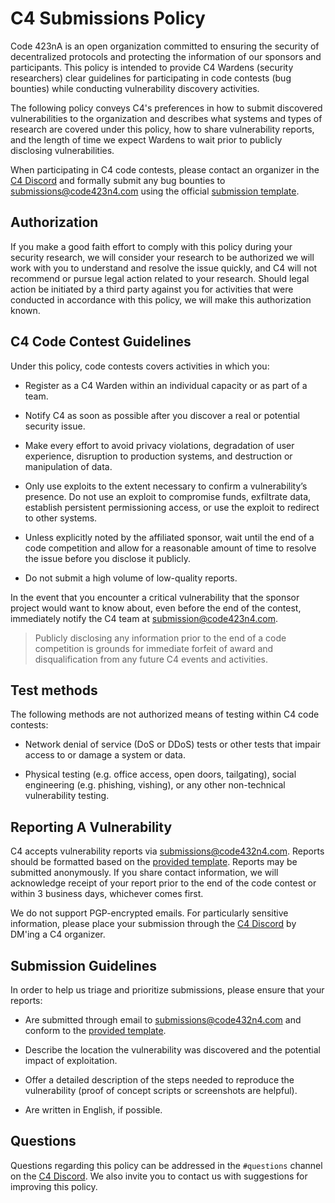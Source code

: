 # C4 Submissions Policy
  
Code 423nA is an open organization committed to ensuring the security of decentralized protocols and protecting the information of our sponsors and participants. This policy is intended to provide C4 Wardens (security researchers) clear guidelines for participating in code contests (bug bounties) while conducting vulnerability discovery activities. 
  
The following policy conveys C4's preferences in how to submit discovered vulnerabilities to the organization and describes what systems and types of research are covered under this policy, how to share vulnerability reports, and the length of time we expect Wardens to wait prior to publicly disclosing vulnerabilities.  
  
When participating in C4 code contests, please contact an organizer in the [C4 Discord](https://discord.gg/EY5dvm3evD) and formally submit any bug bounties to submissions@code423n4.com using the official [submission template](SUBMISSION_TEMPLATE.md).

## Authorization
If you make a good faith effort to comply with this policy during your security research, we will consider your research to be authorized we will work with you to understand and resolve the issue quickly, and C4 will not recommend or pursue legal action related to your research. Should legal action be initiated by a third party against you for activities that were conducted in accordance with this policy, we will make this authorization known.

## C4 Code Contest Guidelines
Under this policy, code contests covers activities in which you:  

- Register as a C4 Warden within an individual capacity or as part of a team.  
  
- Notify C4 as soon as possible after you discover a real or potential security issue.  
  
- Make every effort to avoid privacy violations, degradation of user experience, disruption to production systems, and destruction or manipulation of data.
  
- Only use exploits to the extent necessary to confirm a vulnerability’s presence. Do not use an exploit to compromise funds, exfiltrate data, establish persistent permissioning access, or use the exploit to redirect to other systems.
  
- Unless explicitly noted by the affiliated sponsor, wait until the end of a code competition and allow for a reasonable amount of time to resolve the issue before you disclose it publicly.
  
- Do not submit a high volume of low-quality reports.

In the event that you encounter a critical vulnerability that the sponsor project would want to know about, even before the end of the contest, immediately notify the C4 team at submission@code423n4.com. 

> Publicly disclosing any information prior to the end of a code competition is grounds for immediate forfeit of award and disqualification from any future C4 events and activities.

## Test methods
The following methods are not authorized means of testing within C4 code contests:

- Network denial of service (DoS or DDoS) tests or other tests that impair access to or damage a system or data.

- Physical testing (e.g. office access, open doors, tailgating), social engineering (e.g. phishing, vishing), or any other non-technical vulnerability testing.

## Reporting A Vulnerability
C4 accepts vulnerability reports via submissions@code432n4.com. Reports should be formatted based on the [provided template](SUBMISSION_TEMPLATE.md). Reports may be submitted anonymously. If you share contact information, we will acknowledge receipt of your report prior to the end of the code contest or within 3 business days, whichever comes first.

We do not support PGP-encrypted emails. For particularly sensitive information, please place your submission through the [C4 Discord](https://discord.gg/EY5dvm3evD) by DM'ing a C4 organizer. 

## Submission Guidelines
In order to help us triage and prioritize submissions, please ensure that your reports:

- Are submitted through email to submissions@code432n4.com and conform to the [provided template](SUBMISSION_TEMPLATE.md).

- Describe the location the vulnerability was discovered and the potential impact of exploitation.

- Offer a detailed description of the steps needed to reproduce the vulnerability (proof of concept scripts or screenshots are helpful).

- Are written in English, if possible.

## Questions
Questions regarding this policy can be addressed in the `#questions` channel on the [C4 Discord](https://discord.gg/Dr6p5KDCdG). We also invite you to contact us with suggestions for improving this policy.


